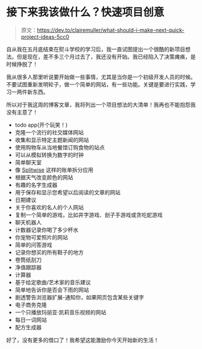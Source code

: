 # 接下来我该做什么？快速项目创意

> 原文：<https://dev.to/clairemuller/what-should-i-make-next-quick-project-ideas-5cc0>

自从我在五月底结束在熨斗学校的学习后，我一直试图提出一个很酷的新项目想法。但是现在，差不多三个月过去了，我还没有开始。我已经陷入了决策瘫痪，是时候挣脱了！

我从很多人那里听说要开始做一些事情，尤其是当你是一个初级开发人员的时候。不要试图重新发明轮子，做一个简单的网站，有一些功能。关键是要进行实践，学习一两件新东西。

所以对于我这周的博客文章，我将列出一个项目想法的大清单！我再也不能抱怨我没有主意了！

*   todo app(开个玩笑！)
*   克隆一个流行的社交媒体网站
*   收集和显示特定主题新闻的网站
*   使用购物车从当地餐馆订购食物的站点
*   可以从模拟转换为数字的时钟
*   简单聊天室
*   像 [Splitwise](https://www.splitwise.com/) 这样的账单拆分应用
*   根据天气改变颜色的网站
*   有趣的名字生成器
*   用于保存和显示您希望以后阅读的文章的网站
*   日期建议
*   关于你喜欢的名人的个人网站
*   复制一个简单的游戏，比如井字游戏、刽子手游戏或贪吃蛇游戏
*   聊天机器人
*   计数器记录你喝了多少杯水
*   你宠物可爱照片的网站
*   简单的问答游戏
*   记录你想买的所有鞋子的地方
*   卷筒纸刮刀
*   净值跟踪器
*   计算器
*   基于给定歌曲/艺术家的音乐建议
*   简单地告诉你是否会下雨的网站
*   剧透警告浏览器扩展-通知你，如果网页包含某些关键字
*   电子商务克隆
*   一个只播放玛丽亚·凯莉音乐视频的网站
*   每日一词网站
*   配方生成器

好了，没有更多的借口了！我希望这能激励你今天开始新的生活！